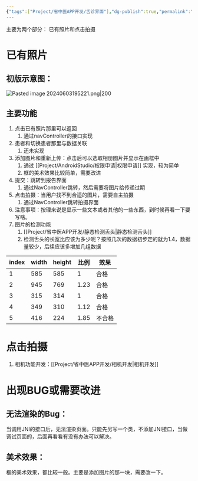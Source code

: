 ```yaml
---
{"tags":["Project/省中医APP开发/舌诊界面"],"dg-publish":true,"permalink":"/Project/省中医APP开发/APP的舌诊界面/","dgPassFrontmatter":true}
---
```


主要为两个部分：
已有照片和点击拍摄

# 已有照片
## 初版示意图：

![Pasted image 20240603195221.png|200](/img/user/Project/%E7%9C%81%E4%B8%AD%E5%8C%BBAPP%E5%BC%80%E5%8F%91/%E5%9B%BE%E7%89%87/Pasted%20image%2020240603195221.png)

## 主要功能
1. 点击已有照片那里可以返回
	1. 通过navController的接口实现
2. 患者和切换患者那里与数据关联
	1. 还未实现
3. 添加图片和重新上传：点击后可以选取相册图片并显示在画框中
	1. 通过 [[Project/AndroidStudio/权限申请\|权限申请]] 实现，较为简单
	2. 框的美术效果比较简单，需要改进
4. 提交：跳转到报告界面
	1. 通过NavController跳转，然后需要将图片给传递过期
5. 点击拍摄：当用户找不到合适的图片，需要自主拍摄
	1. 通过NavController跳转拍摄界面
6. 注意事项：按理来说是显示一些文本或者其他的一些东西，到时候再看一下要写啥。
7. 图片的检测功能
	1. [[Project/省中医APP开发/静态检测舌头\|静态检测舌头]]
	2. 检测舌头的长宽比应该为多少呢？按照几次的数据初步定的就为1.4，数据量较少，后续应该多增加几组数据

| index | width | height | 比例   | 效果  |
| ----- | ----- | ------ | ---- | --- |
| 1     | 585   | 585    | 1    | 合格  |
| 2     | 945   | 769    | 1.23 | 合格  |
| 3     | 315   | 314    | 1    | 合格  |
| 4     | 349   | 310    | 1.12 | 合格  |
| 5     | 416   | 224    | 1.85 | 不合格 |


# 点击拍摄
1. 相机功能开发：[[Project/省中医APP开发/相机开发\|相机开发]]


# 出现BUG或需要改进
## 无法渲染的Bug：
当调用JNI的接口后，无法渲染页面。只能先另写一个类，不添加JNI接口，当做调试页面的，后面再看看有没有办法可以解决。

## 美术效果：
框的美术效果，都比较一般。主要是添加图片的那一块，需要改一下。